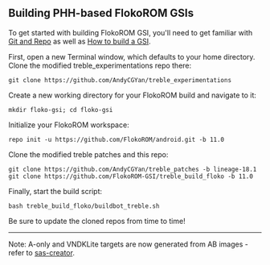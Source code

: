 
## Building PHH-based FlokoROM GSIs ##

To get started with building FlokoROM GSI, you'll need to get familiar with [Git and Repo](https://source.android.com/source/using-repo.html) as well as [How to build a GSI](https://github.com/phhusson/treble_experimentations/wiki/How-to-build-a-GSI%3F).

First, open a new Terminal window, which defaults to your home directory.  Clone the modified treble_experimentations repo there:

    git clone https://github.com/AndyCGYan/treble_experimentations

Create a new working directory for your FlokoROM build and navigate to it:

    mkdir floko-gsi; cd floko-gsi

Initialize your FlokoROM workspace:

    repo init -u https://github.com/FlokoROM/android.git -b 11.0

Clone the modified treble patches and this repo:

    git clone https://github.com/AndyCGYan/treble_patches -b lineage-18.1
    git clone https://github.com/FlokoROM-GSI/treble_build_floko -b 11.0

Finally, start the build script:

    bash treble_build_floko/buildbot_treble.sh

Be sure to update the cloned repos from time to time!

---

Note: A-only and VNDKLite targets are now generated from AB images - refer to [sas-creator](https://github.com/phhusson/sas-creator).
